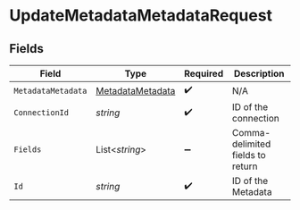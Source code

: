 # UpdateMetadataMetadataRequest


## Fields

| Field                                                           | Type                                                            | Required                                                        | Description                                                     |
| --------------------------------------------------------------- | --------------------------------------------------------------- | --------------------------------------------------------------- | --------------------------------------------------------------- |
| `MetadataMetadata`                                              | [MetadataMetadata](../../Models/Components/MetadataMetadata.md) | :heavy_check_mark:                                              | N/A                                                             |
| `ConnectionId`                                                  | *string*                                                        | :heavy_check_mark:                                              | ID of the connection                                            |
| `Fields`                                                        | List<*string*>                                                  | :heavy_minus_sign:                                              | Comma-delimited fields to return                                |
| `Id`                                                            | *string*                                                        | :heavy_check_mark:                                              | ID of the Metadata                                              |